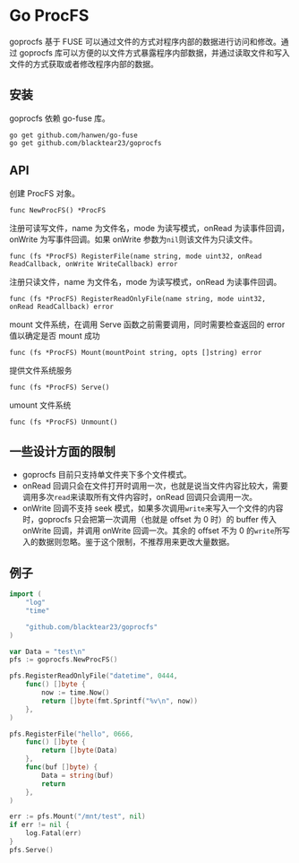 # Go ProcFS

goprocfs 基于 FUSE 可以通过文件的方式对程序内部的数据进行访问和修改。通过 goprocfs 库可以方便的以文件方式暴露程序内部数据，并通过读取文件和写入文件的方式获取或者修改程序内部的数据。

## 安装

goprocfs 依赖 go-fuse 库。

```
go get github.com/hanwen/go-fuse
go get github.com/blacktear23/goprocfs
```

## API

创建 ProcFS 对象。

`func NewProcFS() *ProcFS`

注册可读写文件，name 为文件名，mode 为读写模式，onRead 为读事件回调，onWrite 为写事件回调。如果 onWrite 参数为`nil`则该文件为只读文件。

`func (fs *ProcFS) RegisterFile(name string, mode uint32, onRead ReadCallback, onWrite WriteCallback) error`

注册只读文件，name 为文件名，mode 为读写模式，onRead 为读事件回调。

`func (fs *ProcFS) RegisterReadOnlyFile(name string, mode uint32, onRead ReadCallback) error`

mount 文件系统，在调用 Serve 函数之前需要调用，同时需要检查返回的 error 值以确定是否 mount 成功

`func (fs *ProcFS) Mount(mountPoint string, opts []string) error`

提供文件系统服务

`func (fs *ProcFS) Serve()`

umount 文件系统

`func (fs *ProcFS) Unmount()`

## 一些设计方面的限制

* goprocfs 目前只支持单文件夹下多个文件模式。
* onRead 回调只会在文件打开时调用一次，也就是说当文件内容比较大，需要调用多次`read`来读取所有文件内容时，onRead 回调只会调用一次。
* onWrite 回调不支持 seek 模式，如果多次调用`write`来写入一个文件的内容时，goprocfs 只会把第一次调用（也就是 offset 为 0 时）的 buffer 传入 onWrite 回调，并调用 onWrite 回调一次。其余的 offset 不为 0 的`write`所写入的数据则忽略。鉴于这个限制，不推荐用来更改大量数据。

## 例子

```go
import (
    "log"
    "time"

    "github.com/blacktear23/goprocfs"
)

var Data = "test\n"
pfs := goprocfs.NewProcFS()

pfs.RegisterReadOnlyFile("datetime", 0444,
    func() []byte {
        now := time.Now()
        return []byte(fmt.Sprintf("%v\n", now))
    },
)

pfs.RegisterFile("hello", 0666,
    func() []byte {
        return []byte(Data)
    },
    func(buf []byte) {
        Data = string(buf)
        return
    },
)

err := pfs.Mount("/mnt/test", nil)
if err != nil {
    log.Fatal(err)
}
pfs.Serve()
```


